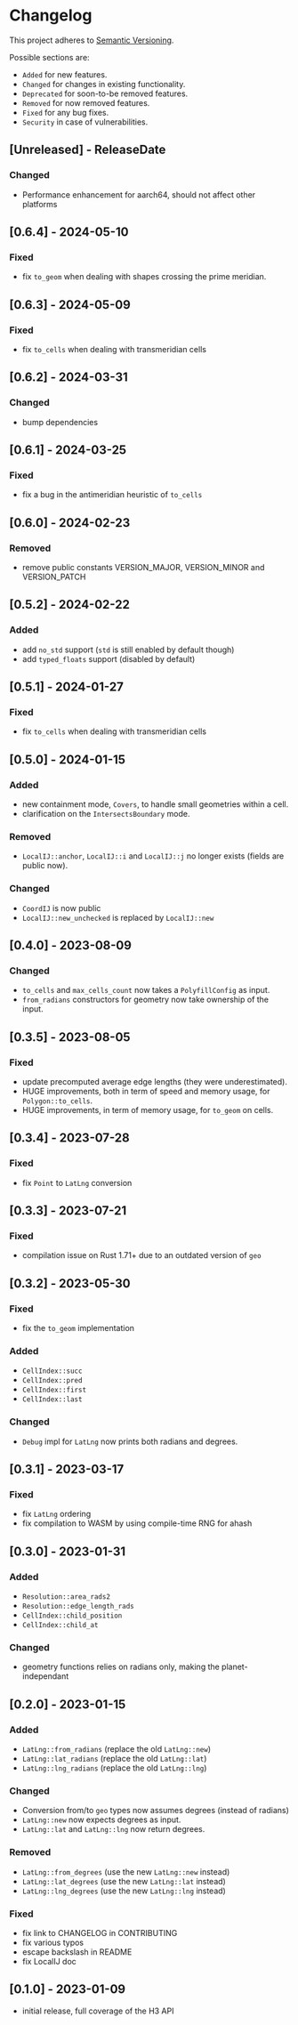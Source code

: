 # Changelog

This project adheres to [Semantic Versioning](https://semver.org/spec/v2.0.0.html).

Possible sections are:

- `Added` for new features.
- `Changed` for changes in existing functionality.
- `Deprecated` for soon-to-be removed features.
- `Removed` for now removed features.
- `Fixed` for any bug fixes.
- `Security` in case of vulnerabilities.

<!-- next-header -->
## [Unreleased] - ReleaseDate

### Changed

- Performance enhancement for aarch64, should not affect other platforms

## [0.6.4] - 2024-05-10

### Fixed

- fix `to_geom` when dealing with shapes crossing the prime meridian.

## [0.6.3] - 2024-05-09

### Fixed

- fix `to_cells` when dealing with transmeridian cells

## [0.6.2] - 2024-03-31

### Changed

- bump dependencies

## [0.6.1] - 2024-03-25

### Fixed

- fix a bug in the antimeridian heuristic of `to_cells`

## [0.6.0] - 2024-02-23

### Removed

- remove public constants VERSION_MAJOR, VERSION_MINOR and VERSION_PATCH

## [0.5.2] - 2024-02-22

### Added

- add `no_std` support (`std` is still enabled by default though)
- add `typed_floats` support (disabled by default)

## [0.5.1] - 2024-01-27

### Fixed

- fix `to_cells` when dealing with transmeridian cells

## [0.5.0] - 2024-01-15

### Added

- new containment mode, `Covers`, to handle small geometries within a cell.
- clarification on the `IntersectsBoundary` mode.

### Removed

- `LocalIJ::anchor`, `LocalIJ::i` and `LocalIJ::j` no longer exists (fields are
  public now).

### Changed

- `CoordIJ` is now public
- `LocalIJ::new_unchecked` is replaced by `LocalIJ::new`

## [0.4.0] - 2023-08-09

### Changed

- `to_cells` and `max_cells_count` now takes a `PolyfillConfig` as input.
- `from_radians` constructors for geometry now take ownership of the input.

## [0.3.5] - 2023-08-05

### Fixed

- update precomputed average edge lengths (they were underestimated).
- HUGE improvements, both in term of speed and memory usage, for
  `Polygon::to_cells`.
- HUGE improvements, in term of memory usage, for `to_geom` on cells.

## [0.3.4] - 2023-07-28

### Fixed

- fix `Point` to `LatLng` conversion

## [0.3.3] - 2023-07-21

### Fixed

- compilation issue on Rust 1.71+ due to an outdated version of `geo`

## [0.3.2] - 2023-05-30

### Fixed

- fix the `to_geom` implementation

### Added

- `CellIndex::succ`
- `CellIndex::pred`
- `CellIndex::first`
- `CellIndex::last`

### Changed

- `Debug` impl for `LatLng` now prints both radians and degrees.

## [0.3.1] - 2023-03-17

### Fixed

- fix `LatLng` ordering
- fix compilation to WASM by using compile-time RNG for ahash

## [0.3.0] - 2023-01-31

### Added

- `Resolution::area_rads2`
- `Resolution::edge_length_rads`
- `CellIndex::child_position`
- `CellIndex::child_at`

### Changed

- geometry functions relies on radians only, making the planet-independant

## [0.2.0] - 2023-01-15

### Added

- `LatLng::from_radians` (replace the old `LatLng::new`)
- `LatLng::lat_radians` (replace the old `LatLng::lat`)
- `LatLng::lng_radians` (replace the old `LatLng::lng`)

### Changed

- Conversion from/to `geo` types now assumes degrees (instead of radians)
- `LatLng::new` now expects degrees as input.
- `LatLng::lat` and `LatLng::lng` now return degrees.

### Removed

- `LatLng::from_degrees` (use the new `LatLng::new` instead)
- `LatLng::lat_degrees` (use the new `LatLng::lat` instead)
- `LatLng::lng_degrees` (use the new `LatLng::lng` instead)

### Fixed

- fix link to CHANGELOG in CONTRIBUTING
- fix various typos
- escape backslash in README
- fix LocalIJ doc

## [0.1.0] - 2023-01-09

- initial release, full coverage of the H3 API

